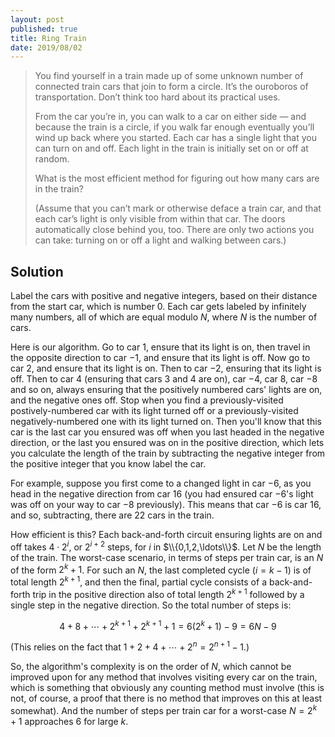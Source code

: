 ```yaml
---
layout: post
published: true
title: Ring Train
date: 2019/08/02
---
```


>You find yourself in a train made up of some unknown number of connected train cars that join to form a circle. It’s the ouroboros of transportation. Don’t think too hard about its practical uses.
>
>From the car you’re in, you can walk to a car on either side — and because the train is a circle, if you walk far enough eventually you’ll wind up back where you started. Each car has a single light that you can turn on and off. Each light in the train is initially set on or off at random.
>
>What is the most efficient method for figuring out how many cars are in the train?
>
>(Assume that you can’t mark or otherwise deface a train car, and that each car’s light is only visible from within that car. The doors automatically close behind you, too. There are only two actions you can take: turning on or off a light and walking between cars.)

<!--more-->


## Solution

Label the cars with positive and negative integers, based on their distance from the start car, which is number $0$. Each car gets labeled by infinitely many numbers, all of which are equal modulo $N$, where $N$ is the number of cars.

Here is our algorithm. Go to car $1$, ensure that its light is on, then travel in the opposite direction to car $-1$, and ensure that its light is off. Now go to car $2$, and ensure that its light is on. Then to car $-2$, ensuring that its light is off. Then to car $4$ (ensuring that cars $3$ and $4$ are on), car $-4$, car $8$, car $-8$ and so on, always ensuring that the positively numbered cars' lights are on, and the negative ones off.  Stop when you find a previously-visited postively-numbered car with its light turned off or a previously-visited negatively-numbered one with its light turned on.  Then you'll know that this car is the last car you ensured was off when you last headed in the negative direction, or the last you ensured was on in the positive direction, which lets you calculate the length of the train by subtracting the negative integer from the positive integer that you know label the car. 

For example, suppose you first come to a changed light in car $-6$, as you head in the negative direction from car $16$ (you had ensured car $-6$'s light was off on your way to car $-8$ previously). This means that car $-6$ is car $16$, and so, subtracting, there are $22$ cars in the train.

How efficient is this? Each back-and-forth circuit ensuring lights are on and off takes $4 \cdot 2^i$, or $2^{i+2}$ steps, for $i$ in $\\{0,1,2,\ldots\\}$. Let $N$ be the length of the train.  The worst-case scenario, in terms of steps per train car, is an $N$ of the form $2^k+1$. For such an $N$, the last completed cycle ($i = k-1$) is of total length $2^{k+1}$, and then the final, partial cycle consists of a back-and-forth trip in the positive direction also of total length $2^{k+1}$ followed by a single step in the negative direction.  So the total number of steps is:

$$4+8+\cdots+ 2^{k+1} + 2^{k+1} + 1 = 6(2^k+1) - 9 = 6N - 9$$

(This relies on the fact that $1+2+4+\cdots+2^n = 2^{n+1}-1$.)

So, the algorithm's complexity is on the order of $N$, which cannot be improved upon for any method that involves visiting every car on the train, which is something that obviously any counting method must involve (this is not, of course, a proof that there is no method that improves on this at least somewhat).  And the number of steps per train car for a worst-case $N = 2^k+1$ approaches $6$ for large $k$.

<br>
